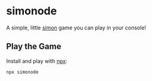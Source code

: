 # simonode
A simple, little [simon] game you can play in your console!

## Play the Game
Install and play with [npx]:
```
npx simonode
```

[simon]: https://en.wikipedia.org/wiki/Simon_(game)
[npx]:   https://www.npmjs.com/package/npx
